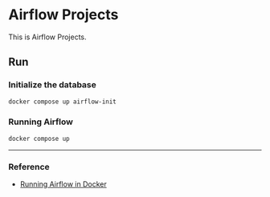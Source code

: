 # Airflow Projects
This is Airflow Projects.

## Run

### Initialize the database
```bash
docker compose up airflow-init
```

### Running Airflow
```bash
docker compose up
```

<hr>

### Reference
- [Running Airflow in Docker](https://airflow.apache.org/docs/apache-airflow/stable/howto/docker-compose/index.html)
